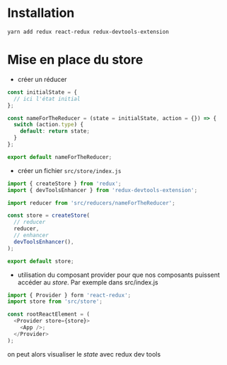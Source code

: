 # Installation
`yarn add redux react-redux redux-devtools-extension`

# Mise en place du store
- créer un réducer
``` javascript
const initialState = {
  // ici l'état initial
};

const nameForTheReducer = (state = initialState, action = {}) => {
  switch (action.type) {
    default: return state;
  }
};

export default nameForTheReducer;
```



- créer un fichier `src/store/index.js`

``` javascript
import { createStore } from 'redux';
import { devToolsEnhancer } from 'redux-devtools-extension';

import reducer from 'src/reducers/nameForTheReducer';

const store = createStore(
  // reducer
  reducer,
  // enhancer
  devToolsEnhancer(),
);

export default store;
```


- utilisation du composant provider pour que nos composants puissent accéder au _store_. Par exemple dans src/index.js

``` javascript
import { Provider } form 'react-redux';
import store from 'src/store';

const rootReactElement = (
  <Provider store={store}>
    <App />;
  </Provider>
);
```
on peut alors visualiser le _state_ avec redux dev tools

